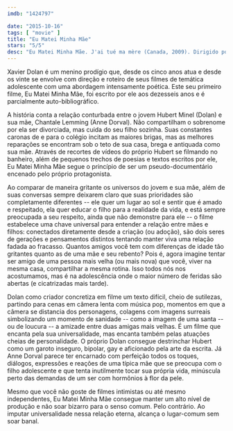 ```yaml
---
imdb: "1424797"

date: "2015-10-16"
tags: [ "movie" ]
title: "Eu Matei Minha Mãe"
stars: "5/5"
desc: "Eu Matei Minha Mãe. J'ai tué ma mère (Canada, 2009). Dirigido por Xavier Dolan. Escrito por Xavier Dolan, Xavier Dolan. Com Anne Dorval, Xavier Dolan, François Arnaud, Suzanne Clément, Patricia Tulasne, Niels Schneider, Monique Spaziani, Pierre Chagnon, Justin Caron."
---
```

Xavier Dolan é um menino prodígio que, desde os cinco anos atua e desde os vinte se envolve com direção e roteiro de seus filmes de temática adolescente com uma abordagem intensamente poética. Este seu primeiro filme, Eu Matei Minha Mãe, foi escrito por ele aos dezesseis anos e é parcialmente auto-bibliográfico.

A história conta a relação conturbada entre o jovem Hubert Minel (Dolan) e sua mãe, Chantale Lemming (Anne Dorval). Não compartilham o sobrenome por ela ser divorciada, mas cuida do seu filho sozinha. Suas constantes caronas de e para o colégio incitam as maiores brigas, mas as melhores reparações se encontram sob o teto de sua casa, brega e antiquada como sua mãe. Através de recortes de vídeos do próprio Hubert se filmando no banheiro, além de pequenos trechos de poesias e textos escritos por ele, Eu Matei Minha Mãe segue o princípio de ser um pseudo-documentário encenado pelo próprio protagonista.

Ao comparar de maneira gritante os universos do jovem e sua mãe, além de suas conversas sempre deixarem claro que suas prioridades são completamente diferentes -- ele quer um lugar ao sol e sentir que é amado e respeitado, ela quer educar o filho para a realidade da vida, e está sempre preocupada a seu respeito, ainda que não demonstre para ele -- o filme estabelece uma chave universal para entender a relação entre mães e filhos: conectados diretamente desde a criação (ou adoção), são dois seres de gerações e pensamentos distintos tentando manter viva uma relação fadada ao fracasso. Quantos amigos você tem com diferenças de idade tão gritantes quanto as de uma mãe e seu rebento? Pois é, agora imagine tentar ser amigo de uma pessoa mais velha (ou mais nova) que você, viver na mesma casa, compartilhar a mesma rotina. Isso todos nós nos acostumamos, mas é na adolescência onde o maior número de feridas são abertas (e cicatrizadas mais tarde).

Dolan como criador concretiza em filme um texto difícil, cheio de sutilezas, partindo para cenas em câmera lenta com música pop, momentos em que a câmera se distancia dos personagens, colagens com imagens surreais simbolizando um momento de sanidade -- como a imagem de uma santa -- ou de loucura -- a amizade entre duas amigas mais velhas. É um filme que encanta pela sua universalidade, mas encanta também pelas atuações cheias de personalidade. O próprio Dolan consegue destrinchar Hubert como um garoto inseguro, bipolar, gay e aficionado pela arte da escrita. Já Anne Dorval parece ter encarnado com perfeição todos os toques, diálogos, expressões e reações de uma típica mãe que se preocupa com o filho adolescente e que tenta inutilmente tocar sua própria vida, minúscula perto das demandas de um ser com hormônios à flor da pele.

Mesmo que você não goste de filmes intimistas ou até mesmo independentes, Eu Matei Minha Mãe consegue manter um alto nível de produção e não soar bizarro para o senso comum. Pelo contrário. Ao imputar universalidade nessa relação eterna, alcança o lugar-comum sem soar banal.
